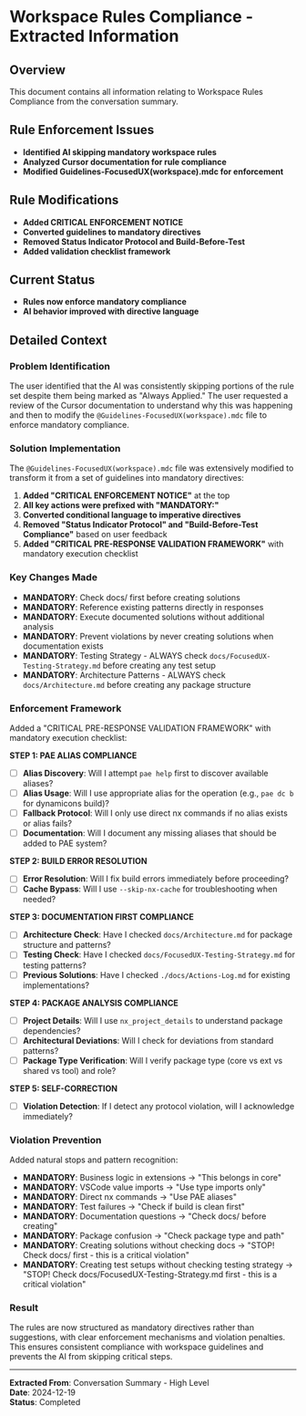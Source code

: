 # Workspace Rules Compliance - Extracted Information

## Overview

This document contains all information relating to Workspace Rules Compliance from the conversation summary.

## Rule Enforcement Issues

- **Identified AI skipping mandatory workspace rules**
- **Analyzed Cursor documentation for rule compliance**
- **Modified Guidelines-FocusedUX(workspace).mdc for enforcement**

## Rule Modifications

- **Added CRITICAL ENFORCEMENT NOTICE**
- **Converted guidelines to mandatory directives**
- **Removed Status Indicator Protocol and Build-Before-Test**
- **Added validation checklist framework**

## Current Status

- **Rules now enforce mandatory compliance**
- **AI behavior improved with directive language**

## Detailed Context

### Problem Identification

The user identified that the AI was consistently skipping portions of the rule set despite them being marked as "Always Applied." The user requested a review of the Cursor documentation to understand why this was happening and then to modify the `@Guidelines-FocusedUX(workspace).mdc` file to enforce mandatory compliance.

### Solution Implementation

The `@Guidelines-FocusedUX(workspace).mdc` file was extensively modified to transform it from a set of guidelines into mandatory directives:

1. **Added "CRITICAL ENFORCEMENT NOTICE"** at the top
2. **All key actions were prefixed with "MANDATORY:"**
3. **Converted conditional language to imperative directives**
4. **Removed "Status Indicator Protocol" and "Build-Before-Test Compliance"** based on user feedback
5. **Added "CRITICAL PRE-RESPONSE VALIDATION FRAMEWORK"** with mandatory execution checklist

### Key Changes Made

- **MANDATORY**: Check docs/ first before creating solutions
- **MANDATORY**: Reference existing patterns directly in responses
- **MANDATORY**: Execute documented solutions without additional analysis
- **MANDATORY**: Prevent violations by never creating solutions when documentation exists
- **MANDATORY**: Testing Strategy - ALWAYS check `docs/FocusedUX-Testing-Strategy.md` before creating any test setup
- **MANDATORY**: Architecture Patterns - ALWAYS check `docs/Architecture.md` before creating any package structure

### Enforcement Framework

Added a "CRITICAL PRE-RESPONSE VALIDATION FRAMEWORK" with mandatory execution checklist:

**STEP 1: PAE ALIAS COMPLIANCE**

- [ ] **Alias Discovery**: Will I attempt `pae help` first to discover available aliases?
- [ ] **Alias Usage**: Will I use appropriate alias for the operation (e.g., `pae dc b` for dynamicons build)?
- [ ] **Fallback Protocol**: Will I only use direct nx commands if no alias exists or alias fails?
- [ ] **Documentation**: Will I document any missing aliases that should be added to PAE system?

**STEP 2: BUILD ERROR RESOLUTION**

- [ ] **Error Resolution**: Will I fix build errors immediately before proceeding?
- [ ] **Cache Bypass**: Will I use `--skip-nx-cache` for troubleshooting when needed?

**STEP 3: DOCUMENTATION FIRST COMPLIANCE**

- [ ] **Architecture Check**: Have I checked `docs/Architecture.md` for package structure and patterns?
- [ ] **Testing Check**: Have I checked `docs/FocusedUX-Testing-Strategy.md` for testing patterns?
- [ ] **Previous Solutions**: Have I checked `./docs/Actions-Log.md` for existing implementations?

**STEP 4: PACKAGE ANALYSIS COMPLIANCE**

- [ ] **Project Details**: Will I use `nx_project_details` to understand package dependencies?
- [ ] **Architectural Deviations**: Will I check for deviations from standard patterns?
- [ ] **Package Type Verification**: Will I verify package type (core vs ext vs shared vs tool) and role?

**STEP 5: SELF-CORRECTION**

- [ ] **Violation Detection**: If I detect any protocol violation, will I acknowledge immediately?

### Violation Prevention

Added natural stops and pattern recognition:

- **MANDATORY**: Business logic in extensions → "This belongs in core"
- **MANDATORY**: VSCode value imports → "Use type imports only"
- **MANDATORY**: Direct nx commands → "Use PAE aliases"
- **MANDATORY**: Test failures → "Check if build is clean first"
- **MANDATORY**: Documentation questions → "Check docs/ before creating"
- **MANDATORY**: Package confusion → "Check package type and path"
- **MANDATORY**: Creating solutions without checking docs → "STOP! Check docs/ first - this is a critical violation"
- **MANDATORY**: Creating test setups without checking testing strategy → "STOP! Check docs/FocusedUX-Testing-Strategy.md first - this is a critical violation"

### Result

The rules are now structured as mandatory directives rather than suggestions, with clear enforcement mechanisms and violation penalties. This ensures consistent compliance with workspace guidelines and prevents the AI from skipping critical steps.

---

**Extracted From**: Conversation Summary - High Level  
**Date**: 2024-12-19  
**Status**: Completed
